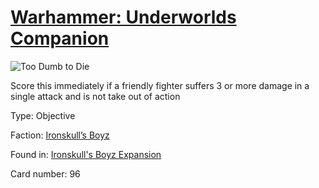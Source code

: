 # [Warhammer: Underworlds Companion](https://guidokessels.github.io/wh-underworlds)

  

![Too Dumb to Die](https://warhammerunderworlds.com/wp-content/uploads/sites/6/2017/12/096_ENG-Too-Dumb-to-Die.png)

Score this immediately if a friendly fighter suffers 3 or more damage in a single attack and is not take out of action

Type: Objective

Faction: [Ironskull’s Boyz](https://guidokessels.github.io/wh-underworlds/factions/ironskulls-boyz)

Found in: [Ironskull's Boyz Expansion](https://guidokessels.github.io/wh-underworlds/locations/ironskulls-boyz-expansion)

Card number: 96
